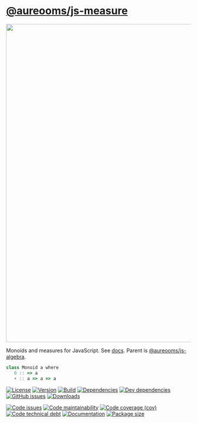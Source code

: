 [@aureooms/js-measure](https://aureooms.github.io/js-measure)
==

<img src="https://bartoszmilewski.files.wordpress.com/2016/12/monoid-1.jpg" width="864">

Monoids and measures for JavaScript.
See [docs](https://aureooms.github.io/js-measure).
Parent is [@aureooms/js-algebra](https://github.com/aureooms/js-algebra).

```js
class Monoid a where
   0 :: => a
   + :: a => a => a
```

[![License](https://img.shields.io/github/license/aureooms/js-measure.svg)](https://raw.githubusercontent.com/aureooms/js-measure/master/LICENSE)
[![Version](https://img.shields.io/npm/v/@aureooms/js-measure.svg)](https://www.npmjs.org/package/@aureooms/js-measure)
[![Build](https://img.shields.io/travis/aureooms/js-measure/master.svg)](https://travis-ci.org/aureooms/js-measure/branches)
[![Dependencies](https://img.shields.io/david/aureooms/js-measure.svg)](https://david-dm.org/aureooms/js-measure)
[![Dev dependencies](https://img.shields.io/david/dev/aureooms/js-measure.svg)](https://david-dm.org/aureooms/js-measure?type=dev)
[![GitHub issues](https://img.shields.io/github/issues/aureooms/js-measure.svg)](https://github.com/aureooms/js-measure/issues)
[![Downloads](https://img.shields.io/npm/dm/@aureooms/js-measure.svg)](https://www.npmjs.org/package/@aureooms/js-measure)

[![Code issues](https://img.shields.io/codeclimate/issues/aureooms/js-measure.svg)](https://codeclimate.com/github/aureooms/js-measure/issues)
[![Code maintainability](https://img.shields.io/codeclimate/maintainability/aureooms/js-measure.svg)](https://codeclimate.com/github/aureooms/js-measure/trends/churn)
[![Code coverage (cov)](https://img.shields.io/codecov/c/gh/aureooms/js-measure/master.svg)](https://codecov.io/gh/aureooms/js-measure)
[![Code technical debt](https://img.shields.io/codeclimate/tech-debt/aureooms/js-measure.svg)](https://codeclimate.com/github/aureooms/js-measure/trends/technical_debt)
[![Documentation](http://aureooms.github.io/js-measure/badge.svg)](http://aureooms.github.io/js-measure/source.html)
[![Package size](https://img.shields.io/bundlephobia/minzip/@aureooms/js-measure)](https://bundlephobia.com/result?p=@aureooms/js-measure)
